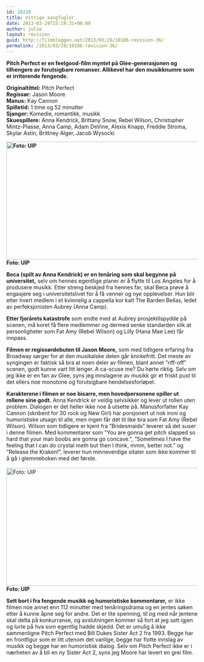 ```yaml
---
id: 10228
title: Vittige sangfugler
date: 2013-03-29T15:19:31+00:00
author: julie
layout: revision
guid: http://filmbloggen.net/2013/03/29/10186-revision-36/
permalink: /2013/03/29/10186-revision-36/
---
```

**Pitch Perfect er en feelgood-film myntet på Glee-generasjonen og tilhengere av forutsigbare romanser. Allikevel har den musikknumre som er irriterende fengende.**

**Originaltittel:** Pitch Perfect  
**Regissør:** Jason Moore  
**Manus:** Kay Cannon  
**Spilletid:** 1 time og 52 minutter  
**Sjanger:** Komedie, romantikk, musikk  
**Skuespillere:** Anna Kendrick, Brittany Snow, Rebel Wilson, Christopher Mintz-Plasse, Anna Camp, Adam DeVine, Alexis Knapp, Freddie Stroma, Skylar Astin, Brittney Alger, Jacob Wysocki

<!--more-->

**<a href="http://filmbloggen.net/2013/03/29/vittige-sangfugler/3-5/" rel="attachment wp-att-10203"><img class="alignnone size-large wp-image-10203" src="http://filmbloggen.net/wp-content/uploads//2013/03/32-620x310.jpg" alt="Foto: UIP" width="620" height="310" /><br /> </a>Foto: UIP**

**Beca (spilt av Anna Kendrick) er en tenåring som skal begynne på universitet,** selv om hennes egentlige planer er å flytte til Los Angeles for å produsere musikk. Etter streng beskjed fra hennes far, skal Beca prøve å engasjere seg i universitetslivet for å få venner og nye opplevelser. Hun blir etter hvert medlem i et kvinnelig a cappella kor kalt The Barden Bellas, ledet av perfeksjonisten Aubrey (Anna Camp).

**Etter fjorårets katastrofe** som endte med at Aubrey prosjektilspydde på scenen, må koret få flere medlemmer og dermed senke standarden slik at personligheter som Fat Amy (Rebel Wilson) og Lilly (Hana Mae Lee) får innpass.

**Filmen er regissørdebuten til Jason Moore,** som med tidligere erfaring fra Broadway sørger for at den musikalske delen går knirkefritt. Det meste av syngingen er faktisk så bra at noen deler av filmen, blant annet ”riff-off” scenen, godt kunne vart litt lenger. A ca-scuse me? Du hørte riktig. Selv om jeg ikke er en fan av Glee, syns jeg innslagene av musikk gir et friskt pust til det ellers noe monotone og forutsigbare hendelsesforløpet.

**Karakterene i filmen er noe bisarre, men hovedpersonene spiller ut rollene sine godt.** Anna Kendrick er veldig selvsikker og lever ut rollen uten problem. Dialogen er det heller ikke noe å utsette på. Manusforfatter Kay Cannon (skribent for 30 rock og New Girl) har porsjonert ut nok ironi og humoristiske utsagn til alle, men ingen får det til like bra som Fat Amy (Rebel Wilson). Wilson som tidligere er kjent fra ”Bridesmaids” leverer så det suser i denne filmen. Med kommentarer som ”You are gonna get pitch slapped so hard that your man boobs are gonna go concave.”, “Sometimes I have the feeling that I can do crystal meth but then I think, mmm, better not.” og “Release the Kraken!”, leverer hun minneverdige sitater som ikke kommer til å gå i glemmeboken med det første.  
<a href="http://filmbloggen.net/2013/03/29/vittige-sangfugler/6-1-2/" rel="attachment wp-att-10192"><br /> <img class="alignnone size-large wp-image-10192" src="http://filmbloggen.net/wp-content/uploads//2013/03/6-1-620x310.jpg" alt="Foto: UIP" width="620" height="310" /><br /> </a>**Foto: UIP**

**Sett bort i fra fengende musikk og humoristiske kommentarer,** er ikke filmen noe annet enn 112 minutter med tenåringsdrama og en jentes søken etter å kunne åpne seg for andre. Det er lite spenning, til og med når jentene skal delta på konkurranse, og avslutningen kommer så fort at jeg satt igjen og lurte på hva som egentlig hadde skjedd. Det er umulig å ikke sammenligne Pitch Perfect med Bill Dukes Sister Act 2 fra 1993. Begge har en frontfigur som er litt utenom det vanlige, begge har flotte innslag av musikk og begge har en humoristisk dialog. Selv om Pitch Perfect ikke er i nærheten av å bli en ny Sister Act 2, syns jeg Moore har levert en grei film.

<div class="video-shortcode">
</div>